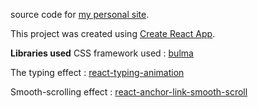 source code for [my personal site](https://ac5tin.herokuapp.com/).

This project was created using [Create React App](https://github.com/facebook/create-react-app).

**Libraries used**
CSS framework used : [bulma](https://bulma.io/)

The typing effect : [react-typing-animation](https://www.npmjs.com/package/react-typing-animation)

Smooth-scrolling effect : [react-anchor-link-smooth-scroll](https://www.npmjs.com/package/react-anchor-link-smooth-scroll)